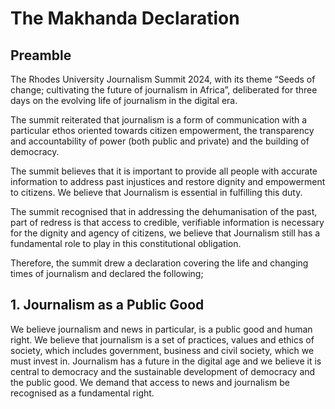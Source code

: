 # The Makhanda Declaration
## Preamble
The Rhodes University Journalism Summit 2024, with its theme “Seeds of change; cultivating the future of journalism in Africa”, deliberated for three days on the evolving life of journalism in the digital era.


The summit reiterated that journalism is a form of communication with a particular ethos oriented towards citizen empowerment, the transparency and accountability of power (both public and private) and the building of democracy.


The summit believes that it is important to provide all people with accurate information to address past injustices and restore dignity and empowerment to citizens. We believe that Journalism is essential in fulfilling this duty.


The summit recognised that in addressing the dehumanisation of the past, part of redress is that access to credible, verifiable information is necessary for the dignity and agency of citizens, we believe that Journalism still has a fundamental role to play in this constitutional obligation.


Therefore, the summit drew a declaration covering the life and changing times of journalism and declared the following;
## 1. Journalism as a Public Good
We believe journalism and news in particular, is a public good and human right. We believe that journalism is a set of practices, values and ethics of society, which includes government, business and civil society, which we must invest in.  Journalism has a future in the digital age and we believe it is central to democracy and the sustainable development of democracy and the public good. We demand that access to news and journalism be recognised as a fundamental right.

